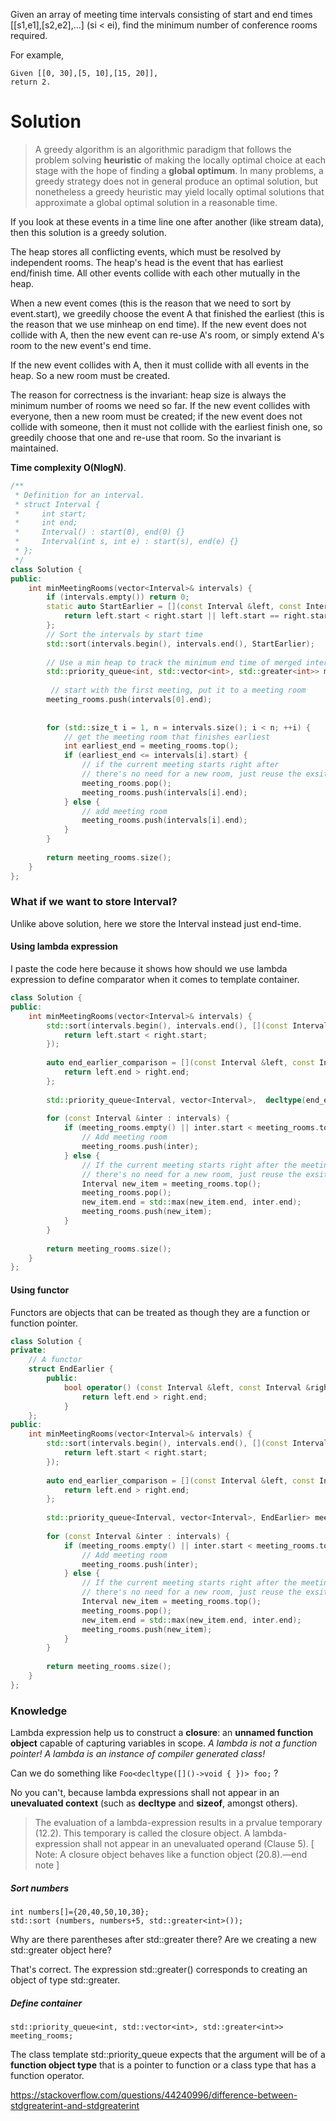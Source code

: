 Given an array of meeting time intervals consisting of start and end times [[s1,e1],[s2,e2],...] (si < ei), find the minimum number of conference rooms required.

For example,
```
Given [[0, 30],[5, 10],[15, 20]],
return 2.
```
# Solution

> A greedy algorithm is an algorithmic paradigm that follows the problem solving __heuristic__ of making the locally optimal choice at each stage with the hope of finding a __global optimum__. In many problems, a greedy strategy does not in general produce an optimal solution, but nonetheless a greedy heuristic may yield locally optimal solutions that approximate a global optimal solution in a reasonable time.

If you look at these events in a time line one after another (like stream data), then this solution is a greedy solution.

The heap stores all conflicting events, which must be resolved by independent rooms. The heap's head is the event that has earliest end/finish time. All other events collide with each other mutually in the heap.

When a new event comes (this is the reason that we need to sort by event.start), we greedily choose the event A that finished the earliest (this is the reason that we use minheap on end time). If the new event does not collide with A, then the new event can re-use A's room, or simply extend A's room to the new event's end time.

If the new event collides with A, then it must collide with all events in the heap. So a new room must be created.

The reason for correctness is the invariant: heap size is always the minimum number of rooms we need so far. If the new event collides with everyone, then a new room must be created; if the new event does not collide with someone, then it must not collide with the earliest finish one, so greedily choose that one and re-use that room. So the invariant is maintained.

__Time complexity O(NlogN)__.

```cpp
/**
 * Definition for an interval.
 * struct Interval {
 *     int start;
 *     int end;
 *     Interval() : start(0), end(0) {}
 *     Interval(int s, int e) : start(s), end(e) {}
 * };
 */
class Solution {
public:
    int minMeetingRooms(vector<Interval>& intervals) {
        if (intervals.empty()) return 0;
        static auto StartEarlier = [](const Interval &left, const Interval &right){
            return left.start < right.start || left.start == right.start && left.end < right.end;
        };
        // Sort the intervals by start time
        std::sort(intervals.begin(), intervals.end(), StartEarlier);
        
        // Use a min heap to track the minimum end time of merged intervals
        std::priority_queue<int, std::vector<int>, std::greater<int>> meeting_rooms;
        
         // start with the first meeting, put it to a meeting room
        meeting_rooms.push(intervals[0].end);
        
        
        for (std::size_t i = 1, n = intervals.size(); i < n; ++i) {
            // get the meeting room that finishes earliest
            int earliest_end = meeting_rooms.top();
            if (earliest_end <= intervals[i].start) { 
                // if the current meeting starts right after 
                // there's no need for a new room, just reuse the exsiting one
                meeting_rooms.pop();
                meeting_rooms.push(intervals[i].end);
            } else { 
                // add meeting room
                meeting_rooms.push(intervals[i].end);
            }
        }
        
        return meeting_rooms.size();
    }
};
```

### What if we want to store Interval?

Unlike above solution, here we store the Interval instead just end-time.

#### Using lambda expression

I paste the code here because it shows how should we use lambda expression to define comparator when it comes to template container.

```cpp
class Solution {
public:
    int minMeetingRooms(vector<Interval>& intervals) {
        std::sort(intervals.begin(), intervals.end(), [](const Interval &left, const Interval &right){
            return left.start < right.start;
        });
        
        auto end_earlier_comparison = [](const Interval &left, const Interval &right) -> bool{
            return left.end > right.end;
        };
        
        std::priority_queue<Interval, vector<Interval>,  decltype(end_earlier_comparison)> meeting_rooms(end_earlier_comparison);
        
        for (const Interval &inter : intervals) {
            if (meeting_rooms.empty() || inter.start < meeting_rooms.top().end) {
                // Add meeting room
                meeting_rooms.push(inter);
            } else {
                // If the current meeting starts right after the meeting room ending earliest,
                // there's no need for a new room, just reuse the exsiting one
                Interval new_item = meeting_rooms.top();
                meeting_rooms.pop();
                new_item.end = std::max(new_item.end, inter.end);
                meeting_rooms.push(new_item);
            }
        }
        
        return meeting_rooms.size();
    }
};
```

#### Using functor

Functors are objects that can be treated as though they are a function or function pointer. 

```cpp
class Solution {
private:
    // A functor
    struct EndEarlier {
        public:
            bool operator() (const Interval &left, const Interval &right){
                return left.end > right.end;
            }
    };
public:
    int minMeetingRooms(vector<Interval>& intervals) {
        std::sort(intervals.begin(), intervals.end(), [](const Interval &left, const Interval &right){
            return left.start < right.start;
        });
        
        auto end_earlier_comparison = [](const Interval &left, const Interval &right) -> bool{
            return left.end > right.end;
        };
        
        std::priority_queue<Interval, vector<Interval>, EndEarlier> meeting_rooms;
        
        for (const Interval &inter : intervals) {
            if (meeting_rooms.empty() || inter.start < meeting_rooms.top().end) {
                // Add meeting room
                meeting_rooms.push(inter);
            } else {
                // If the current meeting starts right after the meeting room ending earliest,
                // there's no need for a new room, just reuse the exsiting one
                Interval new_item = meeting_rooms.top();
                meeting_rooms.pop();
                new_item.end = std::max(new_item.end, inter.end);
                meeting_rooms.push(new_item);
            }
        }
        
        return meeting_rooms.size();
    }
};
```

### Knowledge

Lambda expression help us to construct a __closure__: an __unnamed function object__ capable of capturing variables in scope. _A lambda is not a function pointer! A lambda is an instance of compiler generated class!_


Can we do something like ```Foo<decltype([]()->void { })> foo;``` ?

No you can't, because lambda expressions shall not appear in an __unevaluated context__ (such as __decltype__ and __sizeof__, amongst others). 

> The evaluation of a lambda-expression results in a prvalue temporary (12.2). This temporary is called the closure object. A lambda-expression shall not appear in an unevaluated operand (Clause 5). [ Note: A closure object behaves like a function object (20.8).—end note ]

##### Sort numbers

```
int numbers[]={20,40,50,10,30};
std::sort (numbers, numbers+5, std::greater<int>());
```

Why are there parentheses after std::greater there? Are we creating a new std::greater object here?

That's correct. The expression std::greater<int>() corresponds to creating an object of type std::greater<int>.

##### Define container

```
std::priority_queue<int, std::vector<int>, std::greater<int>> meeting_rooms;
```

The class template std::priority_queue expects that the argument will be of a __function object type__ that is a pointer to function or a class type that has a function operator.


https://stackoverflow.com/questions/44240996/difference-between-stdgreaterint-and-stdgreaterint
